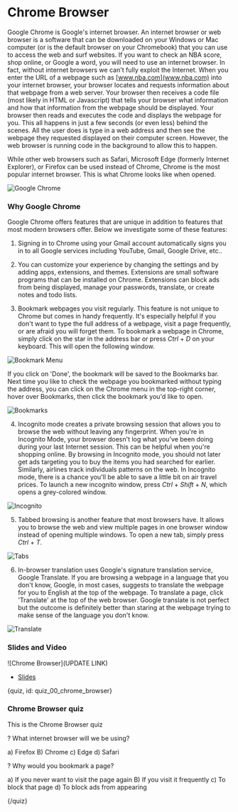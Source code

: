 # Chrome Browser

Google Chrome is Google's internet browser. An internet browser or web browser is a software that can be downloaded on your Windows or Mac computer (or is the default browser on your Chromebook) that you can use to access the web and surf websites. If you want to check an NBA score, shop online, or Google a word, you will need to use an internet browser. In fact, without internet browsers we can't fully exploit the Internet. When you enter the URL of a webpage such as [www.nba.com](www.nba.com) into your internet browser, your browser locates and requests information about that webpage from a web server. Your browser then receives a code file (most likely in HTML or Javascript) that tells your browser what information and how that information from the webpage should be displayed. Your browser then reads and executes the code and displays the webpage for you. This all happens in just a few seconds (or even less) behind the scenes. All the user does is type in a web address and then see the webpage they requested displayed on their computer screen. However, the web browser is running code in the background to allow this to happen.

While other web browsers such as Safari, Microsoft Edge (formerly Internet Explorer), or Firefox can be used instead of Chrome, Chrome is the most popular internet browser. This is what Chrome looks like when opened.

![Google Chrome](images/00_chromebrowser/00_gettingstarted_chromebrowser-2.png)

### Why Google Chrome

Google Chrome offers features that are unique in addition to features that most modern browsers offer. Below we investigate some of these features:

1. Signing in to Chrome using your Gmail account automatically signs you in to all Google services including YouTube, Gmail, Google Drive, etc.. 

2. You can customize your experience by changing the settings and by adding apps, extensions, and themes. Extensions are small software programs that can be installed on Chrome. Extensions can block ads from being displayed, manage your passwords, translate, or create notes and todo lists.

3. Bookmark webpages you visit regularly. This feature is not unique to Chrome but comes in handy frequently. It's especially helpful if you don't want to type the full address of a webpage, visit a page frequently, or are afraid you will forget them. To bookmark a webpage in Chrome, simply click on the star in the address bar or press _Ctrl_ + _D_ on your keyboard. This will open the following window.

![Bookmark Menu](images/00_chromebrowser/00_gettingstarted_chromebrowser-4.png)

If you click on 'Done', the bookmark will be saved to the Bookmarks bar. Next time you like to check the webpage you bookmarked without typing the address, you can click on the Chrome menu in the top-right corner, hover over Bookmarks, then click the bookmark you'd like to open.

![Bookmarks](images/00_chromebrowser/00_gettingstarted_chromebrowser-5.png)

4. Incognito mode creates a private browsing session that allows you to browse the web without leaving any fingerprint. When you're in Incognito Mode, your browser doesn't log what you've been doing during your last Internet session. This can be helpful when you're shopping online. By browsing in Incognito mode, you should not later get ads targeting you to buy the items you had searched for earlier. Similarly, airlines track individuals patterns on the web. In Incognito mode, there is a chance you'll be able to save a little bit on air travel prices. To launch a new incognito window, press _Ctrl_ + _Shift_ + _N_, which opens a grey-colored window.

![Incognito](images/00_chromebrowser/00_gettingstarted_chromebrowser-6.png)

5. Tabbed browsing is another feature that most browsers have. It allows you to browse the web and view multiple pages in one browser window instead of opening multiple windows. To open a new tab, simply press _Ctrl_ + _T_.

![Tabs](images/00_chromebrowser/00_gettingstarted_chromebrowser-7.png)

6. In-browser translation uses Google's signature translation service, Google Translate. If you are browsing a webpage in a language that you don't know, Google, in most cases, suggests to translate the webpage for you to English at the top of the webpage. To translate a page, click 'Translate' at the top of the web browser. Google translate is not perfect but the outcome is definitely better than staring at the webpage trying to make sense of the language you don't know.

![Translate](images/00_chromebrowser/00_gettingstarted_chromebrowser-8.png)

### Slides and Video

![Chrome Browser](UPDATE LINK)

* [Slides](https://docs.google.com/presentation/d/1ywZbtFacZK0UIsnt2g-sheC9du_rw_7XZ1FX4rRt27M/edit?usp=sharing)


{quiz, id: quiz_00_chrome_browser}

### Chrome Browser quiz

This is the Chrome Browser quiz

? What internet browser will we be using?

a) Firefox
B) Chrome
c) Edge
d) Safari

? Why would you bookmark a page?

a) If you never want to visit the page again
B) If you visit it frequently
c) To block that page
d) To block ads from appearing

{/quiz}

